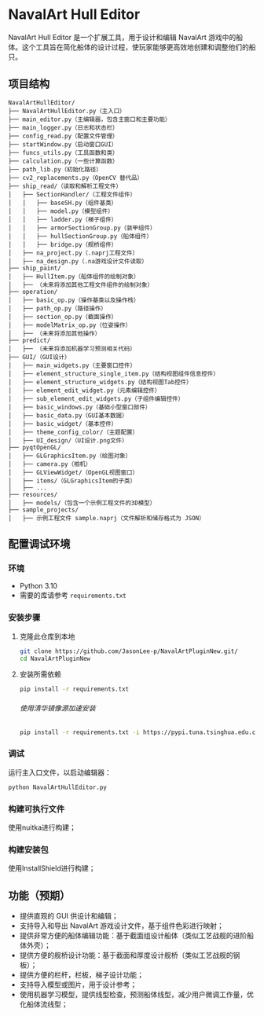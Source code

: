 # NavalArt Hull Editor

NavalArt Hull Editor 是一个扩展工具，用于设计和编辑 NavalArt 游戏中的船体。这个工具旨在简化船体的设计过程，使玩家能够更高效地创建和调整他们的船只。

## 项目结构

```plaintext
NavalArtHullEditor/
├── NavalArtHullEditor.py（主入口）
├── main_editor.py（主编辑器，包含主窗口和主要功能）
├── main_logger.py（日志和状态栏）
├── config_read.py（配置文件管理）
├── startWindow.py（启动窗口GUI）
├── funcs_utils.py（工具函数和类）
├── calculation.py（一些计算函数）
├── path_lib.py（初始化路径）
├── cv2_replacements.py（OpenCV 替代品）
├── ship_read/（读取和解析工程文件）
│   ├── SectionHandler/（工程文件组件）
│   │   ├── baseSH.py（组件基类）
│   │   ├── model.py（模型组件）
│   │   ├── ladder.py（梯子组件）
│   │   ├── armorSectionGroup.py（装甲组件）
│   │   ├── hullSectionGroup.py（船体组件）
│   │   ├── bridge.py（舰桥组件）
│   ├── na_project.py（.naprj工程文件）
│   ├── na_design.py（.na游戏设计文件读取）
├── ship_paint/
│   ├── HullItem.py（船体组件的绘制对象）
│   ├── （未来将添加其他工程文件组件的绘制对象）
├── operation/
│   ├── basic_op.py（操作基类以及操作栈）
│   ├── path_op.py（路径操作）
│   ├── section_op.py（截面操作）
│   ├── modelMatrix_op.py（位姿操作）
│   ├── （未来将添加其他操作）
├── predict/
│   ├── （未来将添加机器学习预测相关代码）
├── GUI/（GUI设计）
│   ├── main_widgets.py（主要窗口控件）
│   ├── element_structure_single_item.py（结构视图组件信息控件）
│   ├── element_structure_widgets.py（结构视图Tab控件）
│   ├── element_edit_widget.py（元素编辑控件）
│   ├── sub_element_edit_widgets.py（子组件编辑控件）
│   ├── basic_windows.py（基础小型窗口部件）
│   ├── basic_data.py（GUI基本数据）
│   ├── basic_widget/（基本控件）
│   ├── theme_config_color/（主题配置）
│   ├── UI_design/（UI设计.png文件）
├── pyqtOpenGL/
│   ├── GLGraphicsItem.py（绘图对象）
│   ├── camera.py（相机）
│   ├── GLViewWidget/（OpenGL视图窗口）
│   ├── items/（GLGraphicsItem的子类）
│   ├── ...
├── resources/
│   ├── models/（包含一个示例工程文件的3D模型）
├── sample_projects/
│   ├── 示例工程文件 sample.naprj（文件解析和储存格式为 JSON）
```

## 配置调试环境

### 环境

- Python 3.10
- 需要的库请参考 `requirements.txt`

### 安装步骤

1. 克隆此仓库到本地
   ```bash
   git clone https://github.com/JasonLee-p/NavalArtPluginNew.git/
   cd NavalArtPluginNew
   ```

2. 安装所需依赖
   ```bash
   pip install -r requirements.txt
   ```
   ###### 使用清华镜像源加速安装
   ```bash
   pip install -r requirements.txt -i https://pypi.tuna.tsinghua.edu.cn/simple
   ```

### 调试

运行主入口文件，以启动编辑器：
```bash
python NavalArtHullEditor.py
```

### 构建可执行文件
使用nuitka进行构建；

### 构建安装包
使用InstallShield进行构建；

## 功能（预期）

- 提供直观的 GUI 供设计和编辑；
- 支持导入和导出 NavalArt 游戏设计文件，基于组件色彩进行映射；
- 提供非常方便的船体编辑功能：基于截面组设计船体（类似工艺战舰的进阶船体外壳）；
- 提供方便的舰桥设计功能：基于截面和厚度设计舰桥（类似工艺战舰的钢板）；
- 提供方便的栏杆，栏板，梯子设计功能；
- 支持导入模型或图片，用于设计参考；
- 使用机器学习模型，提供线型检查，预测船体线型，减少用户微调工作量，优化船体流线型；

